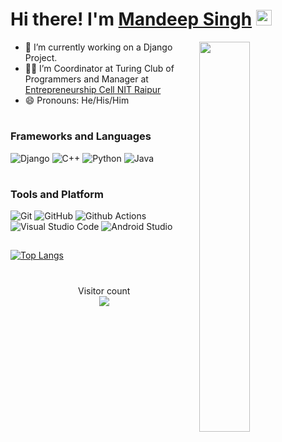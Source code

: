 # Hi there! I'm [Mandeep Singh](https://github.com/MandeepSingh04) <img src="https://github.com/himanshusharma89/himanshusharma89/blob/master/Hi.gif" width="25px">
<img align="right" src="https://github.com/Giphy/GiphyAPI/blob/master/api_giphy_header.gif" width="40%"/>

- 🔭 I’m currently working on a Django Project.
- ✍🏻 I’m Coordinator at Turing Club of Programmers and Manager at [Entrepreneurship Cell NIT Raipur](https://ecell.nitrr.ac.in/)
- 😄 Pronouns: He/His/Him
<!--
- 🌱 I’m currently learning ... 
- 👯 I’m looking to collaborate on ...
- 🤔 I’m looking for help with ...
- 💬 Ask me about ...
- 📫 How to reach me: ... 
-->

#
### Frameworks and Languages
![Django](https://img.shields.io/badge/Django-092E20?style=flat-square&logo=Django&logoColor=white)
![C++](https://img.shields.io/badge/C++-649ad2?style=flat-square&logo=c%2B%2B&logoColor=white)
![Python](https://img.shields.io/badge/Python-3776AB?style=flat-square&logo=Python&logoColor=white)
![Java](https://img.shields.io/badge/Java-ea2d2f?style=flat-square&logo=java&logoColor=ffffff) 
#
### Tools and Platform
![Git](https://img.shields.io/badge/Git-F05032?style=flat-square&logo=Git&logoColor=white)
![GitHub](https://img.shields.io/badge/GitHub-181717?style=flat-square&logo=github)
![Github Actions](https://img.shields.io/badge/Github_Actions-2088FF?style=flat-square&logo=Github-Actions&logoColor=ffffff)
![Visual Studio Code](https://img.shields.io/badge/Visual_Studio_Code-007ACC?style=flat-square&logo=Visual-Studio-Code&logoColor=white)
![Android Studio](https://img.shields.io/badge/Android_Studio-3DDC84?style=flat-square&logo=Android-Studio&logoColor=ffffff)

##
<!-- [![GitHub stats](https://github-readme-stats.vercel.app/api?username=MandeepSingh04&count_private=true&include_all_commits=true&theme=gruvbox&show_icons=true)](https://github.com/MandeepSingh04/github-readme-stats)<br> -->
[![Top Langs](https://github-readme-stats.vercel.app/api/top-langs/?username=MandeepSingh04&layout=compact)](https://github.com/MandeepSingh04/github-readme-stats)

#
<p align="center"> 
  Visitor count<br>
  <img src="https://profile-counter.glitch.me/MandeepSingh04/count.svg" />
</p>
